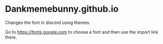 # Dankmemebunny.github.io

Changes the font in discord using themes.

Go to https://fonts.google.com to choose a font and then use the import link there.
